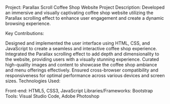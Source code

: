 Project: Parallax Scroll Coffee Shop Website
Project Description:
Developed an immersive and visually captivating coffee shop website utilizing the Parallax scrolling effect to enhance user engagement and create a dynamic browsing experience.

Key Contributions:

Designed and implemented the user interface using HTML, CSS, and JavaScript to create a seamless and interactive coffee shop experience.
Integrated the Parallax scrolling effect to add depth and dimensionality to the website, providing users with a visually stunning experience.
Curated high-quality images and content to showcase the coffee shop ambiance and menu offerings effectively.
Ensured cross-browser compatibility and responsiveness for optimal performance across various devices and screen sizes.
Technologies Used:

Front-end: HTML5, CSS3, JavaScript
Libraries/Frameworks: Bootstrap
Tools: Visual Studio Code, Adobe Photoshop
